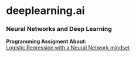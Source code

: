 # deeplearning.ai

### Neural Networks and Deep Learning
**Programming Assigment About: <br>**
[Logistic Regression with a Neural Network mindset](https://feizhihui.github.io/deeplearning.ai/Logistic%20Regression%20with%20a%20Neural%20Network%20mindset%20v4-Copy1.html)
